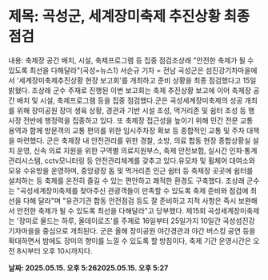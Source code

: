 # **제목: 곡성군, 세계장미축제 추진상황 최종 점검**

  내용: 축제장 공간 배치, 시설, 축제프로그램 등 집중 점검조상래 "안전한 축제가 될 수 있도록 최선을 다해달라"(곡성=뉴스1) 서순규 기자 = 전남 곡성군은 섬진강기차마을에서 '세계장미축제추진상황 현장 보고회'를 개최하고 준비 상황을 최종 점검했다고 15일 밝혔다.  조상래 군수 주재로 진행된 이번 보고회는 축제 추진상황 보고에 이어 축제장 공간 배치 및 시설, 축제프로그램 등을 집중 점검했다.군은 곡성세계장미축제의 성공 개최를 위해 장미공원 장미 생육 상황, 경관과 기반 시설 조성, 먹거리존 및 쉼터 조성 등 행사장 전반에 행정력을 집중하고 있다.  또 축제장 접근성을 높이기 위해 민간 전문 교통 용역과 함께 방문객의 교통 편의를 위한 임시주차장 확보 등 종합적인 교통 및 주차 대책을 마련했다.  군은 축제장 내 안전관리를 위한 경찰, 소방, 의료 합동 현장 종합상황실 설치 운영, 신속 의료 지원을 위한 구역별 의료지원부스, 축제 안전보험, 실시간 인파·통계관리시스템, cctv모니터링 등 안전관리체계를 갖추고 있다.유모차 및 휠체어 대여소와 모유 수유방을 운영하며, 중앙광장 돔 및 먹거리존 인근 쉼터 등 축제장 곳곳에 쉼터를 설치하는 등 축제를 온전히 즐길 수 있는 편안하고 쾌적한 환경도 구축했다.  조상래 군수는 "곡성세계장미축제를 찾아주신 관광객들이 만족할 수 있도록 축제 준비와 점검에 최선을 다해 달라"며 "유관기관 합동 안전점검 등도 잘 준비하고 지적 사항은 즉시 보완해서 안전한 축제가 될 수 있도록 최선을 다해달라"고 당부했다.   제15회 곡성세계장미축제는 '장미로 물드는 하루, 올데이로즈'를 주제로 16일부터 25일가지 10일간 곡성섬진강기차마을을 중심으로 개최된다. 군은 올해 장미공원 야간경관과 야간 버스킹 공연 등을 확대하면서 밤에도 장미의 향미를 느낄 수 있도록 할 방침이다, 축제 기간 운영시간은 오전 8시부터 오후 10시까지다.

  **날짜: 2025.05.15. 오후 5:262025.05.15. 오후 5:27**
